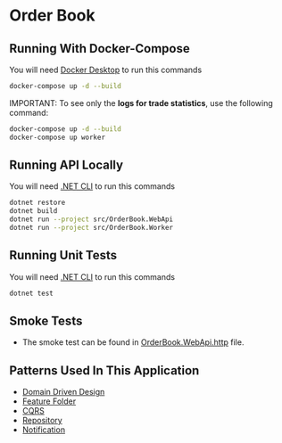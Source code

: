 # Order Book

## Running With Docker-Compose

You will need [Docker Desktop](https://docs.docker.com/desktop/install/windows-install/) to run this commands

```bash
docker-compose up -d --build
```

IMPORTANT: To see only the **logs for trade statistics**, use the following command:

```bash
docker-compose up -d --build
docker-compose up worker
```

## Running API Locally

You will need [.NET CLI](https://dotnet.microsoft.com/en-us/download) to run this commands

```bash
dotnet restore
dotnet build
dotnet run --project src/OrderBook.WebApi
dotnet run --project src/OrderBook.Worker
```

## Running Unit Tests

You will need [.NET CLI](https://dotnet.microsoft.com/en-us/download) to run this commands

```bash
dotnet test
```

## Smoke Tests

- The smoke test can be found in [OrderBook.WebApi.http](./src/OrderBook.WebApi/OrderBook.WebApi.http) file.

## Patterns Used In This Application

- [Domain Driven Design](https://balta.io/cursos/modelando-dominios-ricos)
- [Feature Folder](https://github.com/tfsantosbr/dotnet-folder-by-feature-structure)
- [CQRS](https://balta.io/blog/aspnet-core-cqrs-mediator)
- [Repository](https://learning.eximia.co/videos/repositorios/)
- [Notification](https://balta.io/blog/exception-vs-domain-notification)
